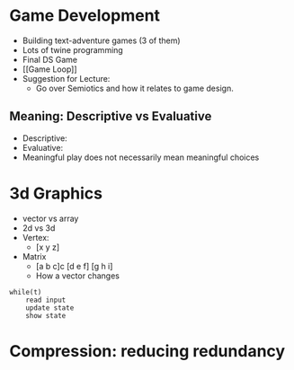 # Game Development
* Building text-adventure games (3 of them)
* Lots of twine programming
* Final DS Game
* [[Game Loop]]
* Suggestion for Lecture:
	* Go over Semiotics and how it relates to game design. 


## Meaning: Descriptive vs Evaluative 
* Descriptive: 
* Evaluative:
* Meaningful play does not necessarily mean meaningful choices

# 3d Graphics
* vector vs array
* 2d vs 3d
* Vertex:
	* [x y z]
* Matrix
	* [a b c]c
	   [d e f]
	   [g h i]
	* How a vector changes

```
while(t) 
    read input
	update state
	show state
```

# Compression: reducing redundancy



